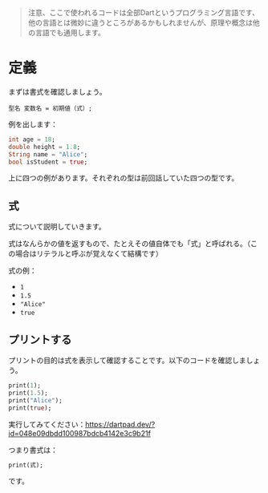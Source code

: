 
> 注意、ここで使われるコードは全部Dartというプログラミング言語です、他の言語とは微妙に違うところがあるかもしれませんが、原理や概念は他の言語でも通用します。

# 定義

まずは書式を確認しましょう。


```
型名 変数名 = 初期値（式）;
```

例を出します：

```dart
int age = 18;
double height = 1.8;
String name = "Alice";
bool isStudent = true;
```

上に四つの例があります。それぞれの型は前回話していた四つの型です。


## 式

式について説明していきます。

式はなんらかの値を返すもので、たとえその値自体でも「式」と呼ばれる。（この場合はリテラルと呼ぶが覚えなくて結構です）

式の例：

- `1`
- `1.5`
- `"Alice"`
- `true`

## プリントする

プリントの目的は式を表示して確認することです。以下のコードを確認しましょう。

```dart
print(1);
print(1.5);
print("Alice");
print(true);
```

実行してみてください：https://dartpad.dev/?id=048e09dbdd100987bdcb4142e3c9b21f

つまり書式は：

```dart
print(式);
```

です。